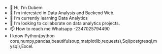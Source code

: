- 👋 Hi, I’m Dubem
- 👀 I’m interested in Data Analysis and Backend Web.
- 🌱 I’m currently learning Data Analytics
- 💞️ I’m looking to collaborate on data analytics projects.
- 📫 How to reach me Whatsapp -2347025794490
- I know Python(python core,numpy,pandas,beautifulsoup,matplotlib,requests),Sql(postgresql,mysql),Excel.

<!---
QGatePass/QGatePass is a ✨ special ✨ repository because its `README.md` (this file) appears on your GitHub profile.
You can click the Preview link to take a look at your changes.
--->
